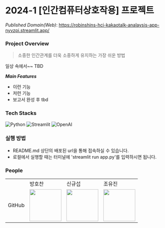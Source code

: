 # 2024-1 [인간컴퓨터상호작용] 프로젝트

_Published Domain(Web)_:
https://robinshins-hci-kakaotalk-analaysis-app-nyvzpi.streamlit.app/

### Project Overview

> 소중한 인간관계를 더욱 소중하게 유지하는 가장 쉬운 방법

일상 속에서~~ TBD

**_Main Features_**

- 이런 기능
- 저런 기능
- 보고서 완성 후 tbd

### Tech Stacks

![Python](https://img.shields.io/badge/python-3670A0?style=for-the-badge&logo=python&logoColor=white)
![Streamlit](https://img.shields.io/badge/Streamlit-FF4B4B?style=for-the-badge&logo=Streamlit&logoColor=white)
![OpenAI](https://img.shields.io/badge/OpenAI-412991?style=for-the-badge&logo=OpenAI&logoColor=white)

### 실행 방법

- README.md 상단의 배포된 url을 통해 접속하실 수 있습니다.
- 로컬에서 실행할 때는 터미널에 'streamlit run app.py'를 입력하시면 됩니다.

### People

<table>  <tr>  <td></td> <td>방호찬</td> <td>신규섭</td><td>조유진</td></tr> <tr> <td>GitHub</td> <td><a href="https://github.com/hochanb"><img src="https://avatars.githubusercontent.com/hochanb" width="100"></a></td><td><a href="https://github.com/robinshins"><img src="https://avatars.githubusercontent.com/robinshins" width="100"></a></td> <td><a href="https://github.com/Joeyoojin"><img src="https://avatars.githubusercontent.com/Joeyoojin" width="100"></a></td> </tr> </table>

